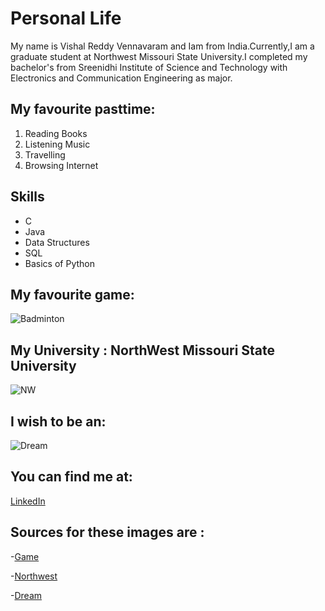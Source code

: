 # Personal Life
My name is Vishal Reddy Vennavaram and Iam from India.Currently,I am a graduate student at Northwest Missouri State University.I completed my bachelor's from Sreenidhi Institute of Science and Technology with  Electronics and Communication Engineering as major.
## My favourite pasttime:
1. Reading Books
2. Listening Music
3. Travelling
4. Browsing Internet 
## Skills 
* C
* Java
* Data Structures
* SQL
* Basics of Python
## My favourite game:
![Badminton](https://img.grouponcdn.com/deal/CTvmRysPcgjeb4HauC5/DR-2048x1229/v1/c700x420.jpg)

## My University : NorthWest Missouri State University
![NW](https://www.kttn.com/wp-content/uploads/2017/04/Northwest-Missouri-State-University.jpg)

## I wish to be an:
![Dream](https://static.timesofisrael.com/www/uploads/2018/09/iStock-808337406-640x400.jpg)

## You can find me at:
[LinkedIn](https://www.linkedin.com/in/vishalreddyvennavaram/)

## Sources for these images are :
-[Game](https://img.grouponcdn.com/deal/CTvmRysPcgjeb4HauC5/DR-2048x1229/v1/c700x420.jpg)

-[Northwest](https://www.kttn.com/wp-content/uploads/2017/04/Northwest-Missouri-State-University.jpg)

-[Dream](https://static.timesofisrael.com/www/uploads/2018/09/iStock-808337406-640x400.jpg)

